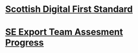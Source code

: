 
# [Scottish Digital First Standard](https://resources.mygov.scot/standards/digital-first/) <br />


# [SE Export Team Assesment Progress](https://github.com/numbat70/SE/readme.md) <br />


